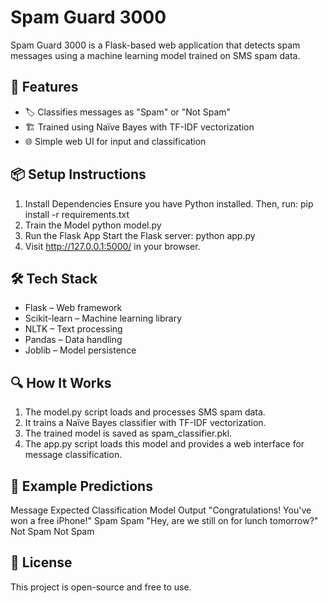 # Spam Guard 3000

Spam Guard 3000 is a Flask-based web application that detects spam messages using a machine learning model trained on SMS spam data.

## 🚀 Features

- 🏷️ Classifies messages as "Spam" or "Not Spam"
- 🏗 Trained using Naïve Bayes with TF-IDF vectorization
- 🌐 Simple web UI for input and classification

## 📦 Setup Instructions

1. Install Dependencies
   Ensure you have Python installed. Then, run:
   pip install -r requirements.txt
2. Train the Model
   python model.py
3. Run the Flask App
   Start the Flask server:
   python app.py
4. Visit http://127.0.0.1:5000/ in your browser.

## 🛠 Tech Stack

- Flask – Web framework
- Scikit-learn – Machine learning library
- NLTK – Text processing
- Pandas – Data handling
- Joblib – Model persistence

## 🔍 How It Works

1. The model.py script loads and processes SMS spam data.
2. It trains a Naïve Bayes classifier with TF-IDF vectorization.
3. The trained model is saved as spam_classifier.pkl.
4. The app.py script loads this model and provides a web interface for message classification.

## 📝 Example Predictions

Message Expected Classification Model Output
"Congratulations! You've won a free iPhone!" Spam Spam
"Hey, are we still on for lunch tomorrow?" Not Spam Not Spam

## 📜 License

This project is open-source and free to use.
